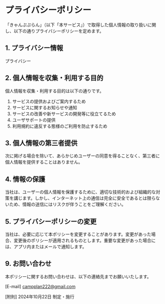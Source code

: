# プライバシーポリシー
「きゃんぷぷらん」（以下「本サービス」）で取得した個人情報の取り扱いに関し、以下の通りプライバシーポリシーを定めます。

## 1. プライバシー情報
プライバシー

## 2. 個人情報を収集・利用する目的
個人情報を収集・利用する目的は以下の通りです。
1. サービスの提供およびご案内するため
2. サービスに関するお知らせや通知
3. サービスの改善や新サービスの開発等に役立てるため
4. ユーザサポートの提供
5. 利用規約に違反する態様のご利用を防止するため

## 3. 個人情報の第三者提供
次に掲げる場合を除いて、あらかじめユーザーの同意を得ることなく、第三者に個人情報を提供することはありません。

## 4. 情報の保護
当社は、ユーザーの個人情報を保護するために、適切な技術的および組織的な対策を講じます。しかし、インターネット上の通信は完全に安全であるとは限らないため、情報の送信にはリスクが伴うことをご理解ください。

## 5. プライバシーポリシーの変更
当社は、必要に応じて本ポリシーを変更することがあります。変更があった場合、変更後のポリシーが適用されるものとします。重要な変更があった場合には、アプリ内またはメールで通知します。

## 9. お問い合わせ
本ポリシーに関するお問い合わせは、以下の連絡先までお願いいたします。

[E-mail]
campplan222@gmail.com

[附則]
2024年10月22日 制定・施行

